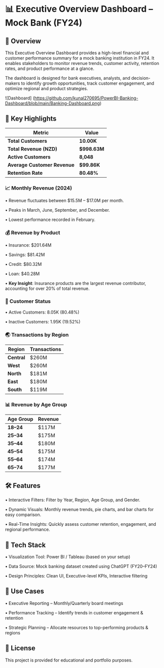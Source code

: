 # 📊 Executive Overview Dashboard – Mock Bank (FY24)


## 📌 Overview
This Executive Overview Dashboard provides a high-level financial and customer performance summary for a mock banking institution in FY24. It enables stakeholders to monitor revenue trends, customer activity, retention rates, and product performance at a glance.

The dashboard is designed for bank executives, analysts, and decision-makers to identify growth opportunities, track customer engagement, and optimize regional and product strategies.

![Dashboard] (https://github.com/kunal270695/PowerBI-Banking-Dashboard/blob/main/Banking-Dashboard.png)


## 🚀 Key Highlights

| Metric                       | Value         |
| ---------------------------- | ------------- |
| **Total Customers**          | **10.00K**    |
| **Total Revenue (NZD)**      | **\$998.63M** |
| **Active Customers**         | **8,048**     |
| **Average Customer Revenue** | **\$99.86K**  |
| **Retention Rate**           | **80.48%**    |

### 📈 Monthly Revenue (2024)

• Revenue fluctuates between $15.5M – $17.0M per month.

• Peaks in March, June, September, and December.

• Lowest performance recorded in February.

### 💰 Revenue by Product

• Insurance: $201.64M

• Savings: $81.42M

• Credit: $80.32M

• Loan: $40.28M

• **Key Insight**: Insurance products are the largest revenue contributor, accounting for over 20% of total revenue.

### 👥 Customer Status

• Active Customers: 8.05K (80.48%)

• Inactive Customers: 1.95K (19.52%)

### 🌏 Transactions by Region

| Region      | Transactions |
| ----------- | ------------ |
| **Central** | \$260M       |
| **West**    | \$260M       |
| **North**   | \$181M       |
| **East**    | \$180M       |
| **South**   | \$119M       |

### 📊 Revenue by Age Group

| Age Group | Revenue |
| --------- | ------- |
| **18–24** | \$117M  |
| **25–34** | \$175M  |
| **35–44** | \$180M  |
| **45–54** | \$175M  |
| **55–64** | \$174M  |
| **65–74** | \$177M  |

## 🛠 Features

• Interactive Filters: Filter by Year, Region, Age Group, and Gender.

• Dynamic Visuals: Monthly revenue trends, pie charts, and bar charts for easy comparison.

• Real-Time Insights: Quickly assess customer retention, engagement, and regional performance.

## 📂 Tech Stack

• Visualization Tool: Power BI / Tableau (based on your setup)

• Data Source: Mock banking dataset created using ChatGPT (FY20–FY24)

• Design Principles: Clean UI, Executive-level KPIs, Interactive filtering

## 📌 Use Cases

• Executive Reporting – Monthly/Quarterly board meetings

• Performance Tracking – Identify trends in customer engagement & retention

• Strategic Planning – Allocate resources to top-performing products & regions

## 📜 License

This project is provided for educational and portfolio purposes.


